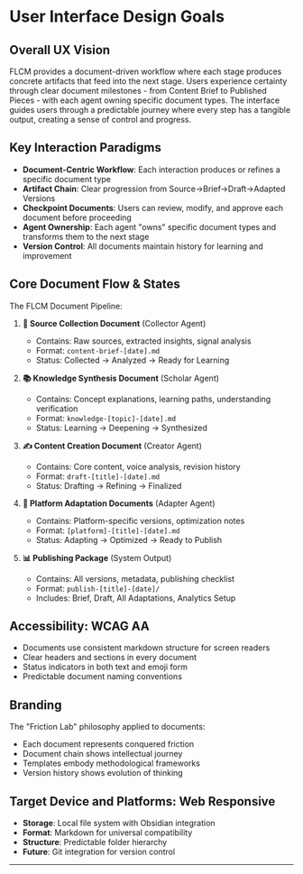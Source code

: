 # **User Interface Design Goals**

## **Overall UX Vision**

FLCM provides a document-driven workflow where each stage produces concrete artifacts that feed into the next stage. Users experience certainty through clear document milestones - from Content Brief to Published Pieces - with each agent owning specific document types. The interface guides users through a predictable journey where every step has a tangible output, creating a sense of control and progress.

## **Key Interaction Paradigms**

- **Document-Centric Workflow**: Each interaction produces or refines a specific document type
- **Artifact Chain**: Clear progression from Source→Brief→Draft→Adapted Versions
- **Checkpoint Documents**: Users can review, modify, and approve each document before proceeding
- **Agent Ownership**: Each agent "owns" specific document types and transforms them to the next stage
- **Version Control**: All documents maintain history for learning and improvement

## **Core Document Flow & States**

The FLCM Document Pipeline:

1. **📄 Source Collection Document** (Collector Agent)
   - Contains: Raw sources, extracted insights, signal analysis
   - Format: `content-brief-[date].md`
   - Status: Collected → Analyzed → Ready for Learning

2. **📚 Knowledge Synthesis Document** (Scholar Agent)  
   - Contains: Concept explanations, learning paths, understanding verification
   - Format: `knowledge-[topic]-[date].md`
   - Status: Learning → Deepening → Synthesized

3. **✍️ Content Creation Document** (Creator Agent)
   - Contains: Core content, voice analysis, revision history
   - Format: `draft-[title]-[date].md`
   - Status: Drafting → Refining → Finalized

4. **🎯 Platform Adaptation Documents** (Adapter Agent)
   - Contains: Platform-specific versions, optimization notes
   - Format: `[platform]-[title]-[date].md`
   - Status: Adapting → Optimized → Ready to Publish

5. **📊 Publishing Package** (System Output)
   - Contains: All versions, metadata, publishing checklist
   - Format: `publish-[title]-[date]/`
   - Includes: Brief, Draft, All Adaptations, Analytics Setup

## **Accessibility: WCAG AA**

- Documents use consistent markdown structure for screen readers
- Clear headers and sections in every document
- Status indicators in both text and emoji form
- Predictable document naming conventions

## **Branding**

The "Friction Lab" philosophy applied to documents:
- Each document represents conquered friction
- Document chain shows intellectual journey
- Templates embody methodological frameworks
- Version history shows evolution of thinking

## **Target Device and Platforms: Web Responsive**

- **Storage**: Local file system with Obsidian integration
- **Format**: Markdown for universal compatibility
- **Structure**: Predictable folder hierarchy
- **Future**: Git integration for version control

---
